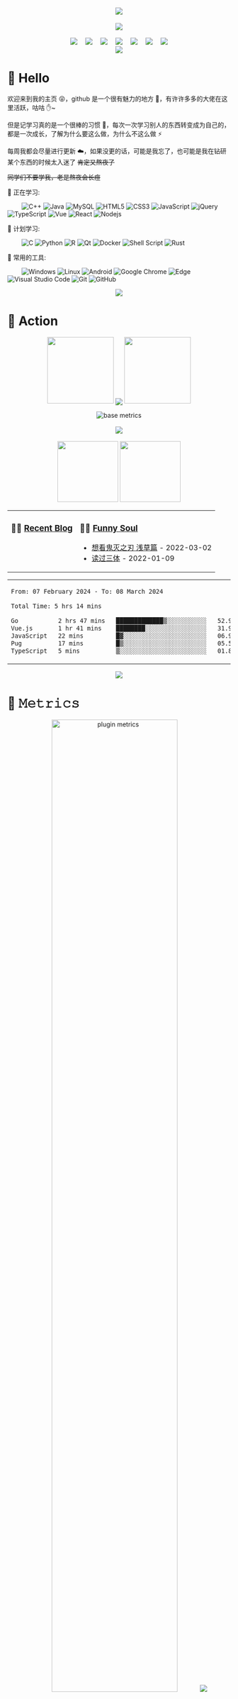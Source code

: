 <!-- 动态打字效果 -->
<h1 align="center">
  <a href="https://blog.anheyu.com/">
    <img src="https://readme-typing-svg.herokuapp.com?color=%2336BCF7&lines=生活明朗，万物可爱.;console.log(%22Hello%EF%BC%8Cworld%22)">
  </a>
</h1>

<!-- 敲代码的图片 -->
<div align="center" ><img order-radius="100px" src="https://npm.elemecdn.com/anzhiyu-assets/image/common/github-info/Knock-Code.gif"/></div>
<br>

<!-- 个人资料徽标 -->
<div align="center">
  <a href="https://blog.anheyu.com/"><img src="https://img.shields.io/badge/website-个人博客-blue"></a>&emsp;
  <a href="https://twitter.com/anzhiyu_c"><img src="https://img.shields.io/badge/twitter-%E6%8E%A8%E7%89%B9-blue"></a>&emsp;
  <a href="https://www.youtube.com/channel/UC1zFQPt_DccDr0pn60jzoQQ"><img src="https://img.shields.io/badge/youtube-%E6%B2%B9%E7%AE%A1-c32136"></a>&emsp;
  <a href="https://blog.csdn.net/CZW2268025923?spm=1010.2135.3001.5343"><img src="https://img.shields.io/badge/CSDN-%E5%8D%9A%E5%AE%A2-c32136"></a>&emsp;
  <a href="https://space.bilibili.com/372204786"><img src="https://img.shields.io/badge/bilibili-B%E7%AB%99-ff69b4"></a>&emsp;
  <a href="https://www.zhihu.com/people/xi-gua-pi-pi-60"><img src="https://img.shields.io/badge/zhihu-%E7%9F%A5%E4%B9%8E-blue"></a>&emsp;
<!-- 访客数统计徽标 -->
  <img src="https://visitor-badge.glitch.me/badge?page_id=anzhiyu-c" /></div>

<!-- 贪吃蛇代码贡献图 -->
<div align="center"><img src="https://cdn1.tianli0.top/gh/anzhiyu-c/anzhiyu-c/assets/github-contribution-grid-snake.svg" /></div>

# 🙋 Hello

欢迎来到我的主页 😝，github 是一个很有魅力的地方 🙌，有许许多多的大佬在这里活跃，咕咕 ✋~

但是记学习真的是一个很棒的习惯 💪，每次一次学习别人的东西转变成为自己的，都是一次成长，了解为什么要这么做，为什么不这么做 ⚡

每周我都会尽量进行更新 ☁️，如果没更的话，可能是我忘了，也可能是我在钻研某个东西的时候太入迷了 ~~肯定又熬夜了~~

~~同学们不要学我，老是熬夜会长痘~~

💪 正在学习:

&emsp;&emsp;
![C++](https://img.shields.io/badge/-C++-00599C?style=flat-square&logo=c)
![Java](https://img.shields.io/badge/-java-yellow?style=flat-square&logo=java)
![MySQL](https://img.shields.io/badge/mysql-%2300f.svg?style=flat-square&logo=mysql&logoColor=white)
![HTML5](https://img.shields.io/badge/-HTML5-E34F26?style=flat-square&logo=html5&logoColor=white)
![CSS3](https://img.shields.io/badge/-CSS3-1572B6?style=flat-square&logo=css3)
![JavaScript](https://img.shields.io/badge/-JavaScript-oringe?style=flat-square&logo=javascript)
![jQuery](https://img.shields.io/badge/jquery-%230769AD.svg?style=style=flat-square&logo=jquery&logoColor=white)
![TypeScript](https://img.shields.io/badge/typescript-%23007ACC.svg?style=flat-square&logo=typescript&logoColor=white)
![Vue](https://img.shields.io/badge/-Vue.js-3f745c?style=flat-square&logo=Vue.js)
![React](https://img.shields.io/badge/-React-07afd9?style=flat-square&logo=React)
![Nodejs](https://img.shields.io/badge/-Nodejs-c0ebd?style=flat-square&logo=Node.js)

🧠 计划学习:

&emsp;&emsp;
![C](https://img.shields.io/badge/c-%2300599C.svg?style=flat-square&logo=c&logoColor=white)
![Python](https://img.shields.io/badge/-Python-pink?style=flat-square&logo=Python)
![R](https://img.shields.io/badge/r-%23276DC3.svg?style=flat-square&logo=r&logoColor=white)
![Qt](https://img.shields.io/badge/Qt-%23217346.svg?style=style=flat-square&logo=Qt&logoColor=white)
![Docker](https://img.shields.io/badge/-Docker-FCC624?style=flat-square&logo=docker)
![Shell Script](https://img.shields.io/badge/shell_script-%4285F4.svg?style=style=flat-square&logo=gnu-bash&logoColor=white)
![Rust](https://img.shields.io/badge/Rust-2E67D3.svg?style=style=flat-square&logo=rust&logoColor=white)

🧰 常用的工具:

&emsp;&emsp;
![Windows](https://img.shields.io/badge/Windows-0078D6?style=flat-square&logo=windows&logoColor=white)
![Linux](https://img.shields.io/badge/Linux-FCC624?style=style=flat-square&logo=linux&logoColor=black)
![Android](https://img.shields.io/badge/Android-3DDC84?style=flat-square&logo=android&logoColor=white)
![Google Chrome](https://img.shields.io/badge/Chrome-4285F4?style=flat-square&logo=GoogleChrome&logoColor=white)
![Edge](https://img.shields.io/badge/Edge-0078D7?style=flat-square&logo=Microsoft-edge&logoColor=white)
![Visual Studio Code](https://img.shields.io/badge/-Visual%20Studio%20Code-007ACC?style=flat-square&logo=Visual%20Studio%20Code&logoColor=fff)
![Git](https://img.shields.io/badge/-Git-FCC624?style=flat-square&logo=git)
![GitHub](https://img.shields.io/badge/-GitHub-pink?style=flat-square&logo=github)

<div align="center"><img src="https://cdn.cbd.int/anzhiyu-assets@1.0.11/image/common/github-info/personal-homepage-banner.jpg" /></div>

# 🚀 Action

<!-- 连续提交代码天数记录 -->
<p align="center">
  <img width="150" src="https://npm.elemecdn.com/anzhiyu-assets/image/common/github-info/left-wing.png" />
  <img align="center" src="https://github-readme-streak-stats.herokuapp.com/?user=anzhiyu-c&theme=dark&hide_border=true" />
  <img width="150" src="https://npm.elemecdn.com/anzhiyu-assets/image/common/github-info/right-wing.png" />
</p>

<!-- metrics 基础资料 -->
<div align="center"><img src="https://cdn1.tianli0.top/gh/anzhiyu-c/anzhiyu-c@main/base_metrics.svg" alt="base metrics"/></div>
<br>

<!-- GitHub奖杯🏆 -->
<div align="center"><img  src="https://github-profile-trophy.vercel.app/?username=anzhiyu-c&theme=gruvbox&row=1&column=7&no-frame=true&no-bg=true" /></div>
<br>

<!-- GitHub数据统计 -->
<div align="center">
  <img height="137px" src="https://github-readme-stats.vercel.app/api?username=anzhiyu-c&hide_title=true&hide_border=true&show_icons=trueline_height=21&text_color=000&icon_color=000&bg_color=0,ea6161,ffc64d,fffc4d,52fa5a&theme=graywhite" />
  <img height="137px" src="https://github-readme-stats.vercel.app/api/top-langs/?username=anzhiyu-c&hide_title=true&hide_border=true&layout=compact&langs_count=6&text_color=000&icon_color=fff&bg_color=0,52fa5a,4dfcff,c64dff&theme=graywhite" />
</div>

<!-- 最近博客和豆瓣动态 -->
<table align="center" >
<tr>
<td valign="top">

### 🤹‍♀️ <a href="https://anzhiy.cn/" target="_blank">Recent Blog</a>

<!-- START_SECTION:blog -->

<!-- END_SECTION:blog -->

</td>
<td valign="top">
  
### 🤾‍♂️ <a href="https://www.douban.com/people/252613592" target="_blank">Funny Soul</a>

<!-- START_SECTION:douban -->
* <a href='http://movie.douban.com/subject/35691909/' target='_blank'>想看鬼灭之刃 浅草篇</a> - 2022-03-02
* <a href='https://book.douban.com/subject/2567698/' target='_blank'>读过三体</a> - 2022-01-09
<!-- END_SECTION:douban -->

</table>

<!-- wakatime 统计 -->
<table align="center">
<tr>
<td valign="top">

<!--START_SECTION:waka-->

```txt
From: 07 February 2024 - To: 08 March 2024

Total Time: 5 hrs 14 mins

Go           2 hrs 47 mins   █████████████▒░░░░░░░░░░░   52.92 %
Vue.js       1 hr 41 mins    ████████░░░░░░░░░░░░░░░░░   31.98 %
JavaScript   22 mins         █▓░░░░░░░░░░░░░░░░░░░░░░░   06.98 %
Pug          17 mins         █▒░░░░░░░░░░░░░░░░░░░░░░░   05.57 %
TypeScript   5 mins          ▒░░░░░░░░░░░░░░░░░░░░░░░░   01.82 %
```

<!--END_SECTION:waka-->

</tr>
</table>

<!-- GitHub Activity Graph -->
<div align="center"><img src="https://activity-graph.herokuapp.com/graph?username=anzhiyu-c&theme=xcode" /></div>

# 🎯 𝙼𝚎𝚝𝚛𝚒𝚌𝚜

<!-- plugin metrics -->
<div align="center">
  <img src="https://cdn1.tianli0.top/gh/anzhiyu-c/anzhiyu-c@main/plugin_metrics.svg" alt="plugin metrics" width="75%"/>
  <img src="https://cdn.cbd.int/anzhiyu-assets/image/common/github-info/rocket-banner.jpg"/>
</div>

# 🤝 Social

<!-- BiliBili和CSDN数据 -->
<div align="center">
  <a href="https://space.bilibili.com/372204786"><img src="https://stats.justsong.cn/api/bilibili/?id=372204786"/></a>
  <a href="https://blog.csdn.net/CZW2268025923?spm=1001.2014.3001.5343"><img src="https://stats.justsong.cn/api/csdn?id=CZW2268025923?spm=1001.2014.3001.5343"/></a>
</div>
